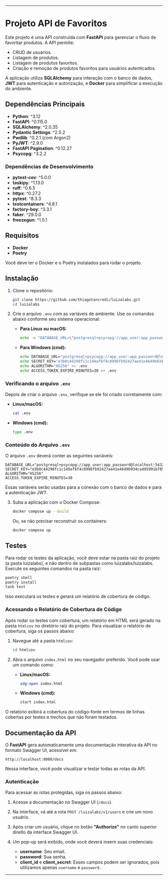 
---

# Projeto API de Favoritos

Este projeto é uma API construída com **FastAPI** para gerenciar o fluxo de favoritar produtos. A API permite:

- CRUD de usuários.
- Listagem de produtos.
- Listagem de produtos favoritos.
- Criação e remoção de produtos favoritos para usuários autenticados.

A aplicação utiliza **SQLAlchemy** para interação com o banco de dados, **JWT** para autenticação e autorização, e **Docker** para simplificar a execução do ambiente.

## Dependências Principais

- **Python**: ^3.12
- **FastAPI**: ^0.115.0
- **SQLAlchemy**: ^2.0.35
- **Pydantic Settings**: ^2.5.2
- **Pwdlib**: ^0.2.1 (com Argon2)
- **PyJWT**: ^2.9.0
- **FastAPI Pagination**: ^0.12.27
- **Psycopg**: ^3.2.2

### Dependências de Desenvolvimento

- **pytest-cov**: ^5.0.0
- **taskipy**: ^1.13.0
- **ruff**: ^0.6.5
- **httpx**: ^0.27.2
- **pytest**: ^8.3.3
- **testcontainers**: ^4.8.1
- **factory-boy**: ^3.3.1
- **faker**: ^29.0.0
- **freezegun**: ^1.5.1

## Requisitos

- **Docker**
- **Poetry**

Você deve ter o Docker e o Poetry instalados para rodar o projeto.

## Instalação

1. Clone o repositório:
   ```bash
   git clone https://github.com/thiagotancredi/luizalabs.git
   cd luizalabs
   ```

2. Crie o arquivo `.env` com as variáveis de ambiente. Use os comandos abaixo conforme seu sistema operacional:

   - **Para Linux ou macOS:**
     ```bash
     echo -e "DATABASE_URL=\"postgresql+psycopg://app_user:app_password@localhost:5432/app_db\"\nSECRET_KEY=\"e3b0c44298fc1c149afbf4c8996fb92427ae41e4649b934ca495991b7852b855\"\nALGORITHM=\"HS256\"\nACCESS_TOKEN_EXPIRE_MINUTES=30" > .env
     ```

   - **Para Windows (cmd):**
     ```bash
     echo DATABASE_URL="postgresql+psycopg://app_user:app_password@localhost:5432/app_db" > .env
     echo SECRET_KEY="e3b0c44298fc1c149afbf4c8996fb92427ae41e4649b934ca495991b7852b855" >> .env
     echo ALGORITHM="HS256" >> .env
     echo ACCESS_TOKEN_EXPIRE_MINUTES=30 >> .env
     ```

### Verificando o arquivo `.env`

Depois de criar o arquivo `.env`, verifique se ele foi criado corretamente com:

- **Linux/macOS:**
  ```bash
  cat .env
  ```

- **Windows (cmd):**
  ```bash
  type .env
  ```

### Conteúdo do Arquivo `.env`

O arquivo `.env` deverá conter as seguintes variáveis:

```
DATABASE_URL="postgresql+psycopg://app_user:app_password@localhost:5432/app_db"
SECRET_KEY="e3b0c44298fc1c149afbf4c8996fb92427ae41e4649b934ca495991b7852b855"
ALGORITHM="HS256"
ACCESS_TOKEN_EXPIRE_MINUTES=30
```

Essas variáveis serão usadas para a conexão com o banco de dados e para a autenticação JWT.

3. Suba a aplicação com o Docker Compose:
   ```bash
   docker compose up --build
   ```

   Ou, se não precisar reconstruir os containers:
   ```bash
   docker compose up
   ```

## Testes

Para rodar os testes da aplicação, você deve estar na pasta raiz do projeto (a pasta luizalabs), e não dentro de subpastas como luizalabs/luizalabs. Execute os seguintes comandos na pasta raiz:

```bash
poetry shell
poetry install
task test
```

Isso executará os testes e gerará um relatório de cobertura de código.

### Acessando o Relatório de Cobertura de Código

Após rodar os testes com cobertura, um relatório em HTML será gerado na pasta `htmlcov` no diretório raiz do projeto. Para visualizar o relatório de cobertura, siga os passos abaixo:

1. Navegue até a pasta `htmlcov`:
   ```bash
   cd htmlcov
   ```

2. Abra o arquivo `index.html` no seu navegador preferido. Você pode usar um comando como:

   - **Linux/macOS:**
     ```bash
     xdg-open index.html
     ```

   - **Windows (cmd):**
     ```bash
     start index.html
     ```

O relatório exibirá a cobertura do código-fonte em termos de linhas cobertas por testes e trechos que não foram testados.

## Documentação da API

O **FastAPI** gera automaticamente uma documentação interativa da API no formato Swagger UI, acessível em:

```
http://localhost:8000/docs
```

Nessa interface, você pode visualizar e testar todas as rotas da API.

### Autenticação

Para acessar as rotas protegidas, siga os passos abaixo:

1. Acesse a documentação no Swagger UI (`/docs`).
2. Na interface, vá até a rota `POST /luizalabs/v1/users` e crie um novo usuário.
3. Após criar um usuário, clique no botão **"Authorize"** no canto superior direito da interface Swagger UI.
4. Um pop-up será exibido, onde você deverá inserir suas credenciais:

   - **username**: Seu email.
   - **password**: Sua senha.
   - **client_id** e **client_secret**: Esses campos podem ser ignorados, pois utilizamos apenas `username` e `password`.

---